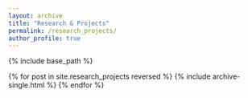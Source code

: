 ```yaml
---
layout: archive
title: "Research & Projects"
permalink: /research_projects/
author_profile: true
---
```


{% include base_path %}

{% for post in site.research_projects reversed %}
  {% include archive-single.html %}
{% endfor %}
